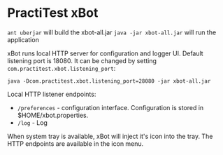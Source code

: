 # PractiTest xBot

`ant uberjar` will build the xbot-all.jar
`java -jar xbot-all.jar` will run the application

xBot runs local HTTP server for configuration and logger UI. Default listening port is 18080. It can be changed by setting `com.practitest.xbot.listening_port`:

`java -Dcom.practitest.xbot.listening_port=28080 -jar xbot-all.jar`

Local HTTP listener endpoints:

* `/preferences` - configuration interface. Configuration is stored in $HOME/xbot.properties.
* `/log` - Log

When system tray is available, xBot will inject it's icon into the tray. The HTTP endpoints are available in the icon menu.
